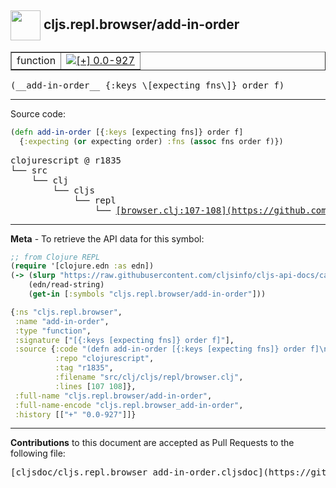 ## <img width="48px" valign="middle" src="http://i.imgur.com/Hi20huC.png"> cljs.repl.browser/add-in-order

 <table border="1">
<tr>

<td>function</td>
<td><a href="https://github.com/cljsinfo/cljs-api-docs/tree/0.0-927"><img valign="middle" alt="[+] 0.0-927" src="https://img.shields.io/badge/+-0.0--927-lightgrey.svg"></a> </td>
</tr>
</table>

 <samp>
(__add-in-order__ {:keys \[expecting fns\]} order f)<br>
</samp>

---





Source code:

```clj
(defn add-in-order [{:keys [expecting fns]} order f]
  {:expecting (or expecting order) :fns (assoc fns order f)})
```

 <pre>
clojurescript @ r1835
└── src
    └── clj
        └── cljs
            └── repl
                └── <ins>[browser.clj:107-108](https://github.com/clojure/clojurescript/blob/r1835/src/clj/cljs/repl/browser.clj#L107-L108)</ins>
</pre>


---

__Meta__ - To retrieve the API data for this symbol:

```clj
;; from Clojure REPL
(require '[clojure.edn :as edn])
(-> (slurp "https://raw.githubusercontent.com/cljsinfo/cljs-api-docs/catalog/cljs-api.edn")
    (edn/read-string)
    (get-in [:symbols "cljs.repl.browser/add-in-order"]))
```

```clj
{:ns "cljs.repl.browser",
 :name "add-in-order",
 :type "function",
 :signature ["[{:keys [expecting fns]} order f]"],
 :source {:code "(defn add-in-order [{:keys [expecting fns]} order f]\n  {:expecting (or expecting order) :fns (assoc fns order f)})",
          :repo "clojurescript",
          :tag "r1835",
          :filename "src/clj/cljs/repl/browser.clj",
          :lines [107 108]},
 :full-name "cljs.repl.browser/add-in-order",
 :full-name-encode "cljs.repl.browser_add-in-order",
 :history [["+" "0.0-927"]]}

```

---

__Contributions__ to this document are accepted as Pull Requests to the following file:

 <pre>
[cljsdoc/cljs.repl.browser_add-in-order.cljsdoc](https://github.com/cljsinfo/cljs-api-docs/blob/master/cljsdoc/cljs.repl.browser_add-in-order.cljsdoc)
</pre>

